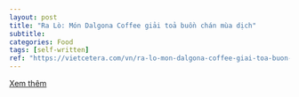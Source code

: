 ```yaml
---
layout: post
title: "Ra Lò: Món Dalgona Coffee giải toả buồn chán mùa dịch"
subtitle: 
categories: Food
tags: [self-written]
ref: "https://vietcetera.com/vn/ra-lo-mon-dalgona-coffee-giai-toa-buon-chan-mua-dich"
---
```

[Xem thêm](https://vietcetera.com/vn/ra-lo-mon-dalgona-coffee-giai-toa-buon-chan-mua-dich)
